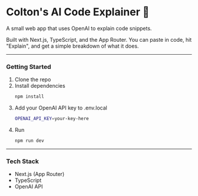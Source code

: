 # Colton's AI Code Explainer 🤖

A small web app that uses OpenAI to explain code snippets.

Built with Next.js, TypeScript, and the App Router. You can paste in code, hit "Explain", and get a simple breakdown of what it does.

---

### Getting Started

1. Clone the repo
2. Install dependencies  
   ```bash
   npm install
   ```
3. Add your OpenAI API key to .env.local
    ```bash
    OPENAI_API_KEY=your-key-here
    ```
4. Run
    ```bash
    npm run dev
    ```

---

### Tech Stack
- Next.js (App Router)
- TypeScript
- OpenAI API